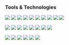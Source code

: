 <!--
### Stats

<a href="https://github.com/anuraghazra/github-readme-stats"><img align="center" src="https://github-readme-stats.vercel.app/api?username=SadafAsad&show_icons=true&include_all_commits=true&theme=buefy&hide_border=true" alt="SadafAsad's github stats" /></a>
<a href="https://github.com/anuraghazra/github-readme-stats"><img align="center" src="https://github-readme-stats.vercel.app/api/top-langs/?username=SadafAsad&layout=compact&theme=buefy&hide_border=true" /></a> 
-->

<!--![SadafAsad's GitHub stats](https://github-readme-stats.vercel.app/api?username=SadafAsad&show_icons=true&theme=gruvbox)-->

### Tools & Technologies

![](https://img.shields.io/badge/Python-3776AB?style=flat&logo=python&logoColor=white)
![](https://img.shields.io/badge/MySQL-4479A1?style=flat&logo=mysql&logoColor=white)
![](https://img.shields.io/badge/PostgreSQL-336791?style=flat&logo=postgresql&logoColor=white)
![](https://img.shields.io/badge/MongoDB-47A248?style=flat&logo=mongodb&logoColor=white)
![](https://img.shields.io/badge/Cassandra-1287B1?style=flat&logo=apache-cassandra&logoColor=white)
![](https://img.shields.io/badge/Hadoop-DAA520?style=flat&logo=hadoop&logoColor=white)
![](https://img.shields.io/badge/Airflow-017CEE?style=flat&logo=apache-airflow&logoColor=white)
![](https://img.shields.io/badge/Kafka-231F20?style=flat&logo=apache-kafka&logoColor=white)
![](https://img.shields.io/badge/Spark-E25A1C?style=flat&logo=apache-spark&logoColor=white)
![](https://img.shields.io/badge/Docker-2496ED?style=flat&logo=docker&logoColor=white)

<!--
<img align="left" alt="Java" width="30px" style="padding-right:10px;" src="https://cdn.jsdelivr.net/gh/devicons/devicon/icons/java/java-original.svg"/>
<img align="left" alt="Bash" width="30px" style="padding-right:10px;" src="https://cdn.jsdelivr.net/gh/devicons/devicon/icons/bash/bash-original.svg" />
<br />
-->

![](https://img.shields.io/badge/JavaScript-F7DF1E?style=flat&logo=javascript&logoColor=black)
![](https://img.shields.io/badge/React-61DAFB?style=flat&logo=react&logoColor=white)
![](https://img.shields.io/badge/Android-34A853?style=flat&logo=android&logoColor=white)
![](https://img.shields.io/badge/iOS-000000?style=flat&logo=ios&logoColor=white)
![](https://img.shields.io/badge/Swift-F05138?style=flat&logo=swift&logoColor=white)
![](https://img.shields.io/badge/HTML5-E34F26?style=flat&logo=html5&logoColor=white)
![](https://img.shields.io/badge/CSS3-1572B6?style=flat&logo=css3&logoColor=white)
![](https://img.shields.io/badge/TailwindCSS-06B6D4?style=flat&logo=tailwindcss&logoColor=white)

![](https://img.shields.io/badge/VMWare-607078?style=flat&logo=vmware&logoColor=white)
![](https://img.shields.io/badge/Windows-0078D4?style=flat&logo=windows&logoColor=white)
![](https://img.shields.io/badge/Linux-FCC624?style=flat&logo=linux&logoColor=white)
![](https://img.shields.io/badge/Kali-557C94?style=flat&logo=kali-linux&logoColor=white)
![](https://img.shields.io/badge/Ubuntu-E95420?style=flat&logo=ubuntu&logoColor=white)
![](https://img.shields.io/badge/RedHat-EE0000?style=flat&logo=red-hat&logoColor=white)

